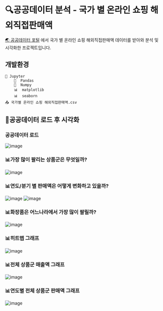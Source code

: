 # :mag:공공데이터 분석 - 국가 별 온라인 쇼핑 해외직접판매액
[:earth_asia: 공공데이터 포털](https://www.data.go.kr/index.do) 에서 국가 별 온라인 쇼핑 해외직접판매액 데이터를 받아와 분석 및 시각화한 프로젝트입니다.

## 개발환경

```
🔶 Jupyter
    🐼  Pandas
    🧮  Numpy
    📊  matplotlib
    📊  seaborn
📤 국가별 온라인 쇼핑 해외직접판매액.csv
```

## :page_facing_up:공공데이터 로드 후 시각화
### 공공데이터 로드
![image](https://user-images.githubusercontent.com/74235867/117258929-7cf2bc00-ae88-11eb-9dfc-73979d4f6f16.png)


### :bar_chart:가장 많이 팔리는 상품군은 무엇일까?
![image](https://user-images.githubusercontent.com/74235867/117259105-b3303b80-ae88-11eb-9364-6dbc4cb1c50a.png)


### :bar_chart:연도/분기 별 판매액은 어떻게 변화하고 있을까?
![image](https://user-images.githubusercontent.com/74235867/117259133-b9261c80-ae88-11eb-9392-706f61b9eea4.png)
![image](https://user-images.githubusercontent.com/74235867/117259141-baefe000-ae88-11eb-8850-565bd4c3e790.png)


### :bar_chart:화장품은 어느나라에서 가장 많이 팔릴까?
![image](https://user-images.githubusercontent.com/74235867/117259153-bdead080-ae88-11eb-9f58-5aee7d992630.png)


### :bar_chart:히트맵 그래프
![image](https://user-images.githubusercontent.com/74235867/117259171-c04d2a80-ae88-11eb-8c98-899324e8c161.png)


### :bar_chart:전체 상품군 매출액 그래프
![image](https://user-images.githubusercontent.com/74235867/117259185-c2af8480-ae88-11eb-959e-72051dfaa9ef.png)


### :bar_chart:연도별 전체 상품군 판매액 그래프
![image](https://user-images.githubusercontent.com/74235867/117259196-c511de80-ae88-11eb-8b43-9897419367be.png)


